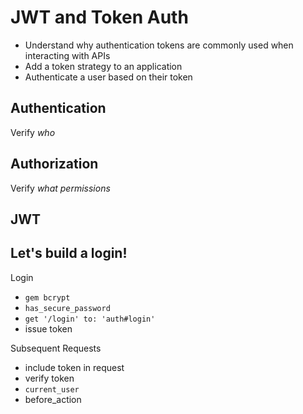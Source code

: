 # JWT and Token  Auth

- Understand why authentication tokens are commonly used when interacting with APIs
- Add a token strategy to an application
- Authenticate a user based on their token

## Authentication

Verify _who_

## Authorization

Verify _what permissions_

## JWT

## Let's build a login!

Login
- `gem bcrypt`
- `has_secure_password`
- `get '/login' to: 'auth#login'`
- issue token

Subsequent Requests
- include token in request
- verify token
- `current_user`
- before_action
